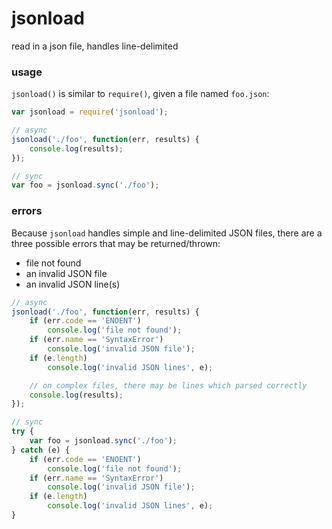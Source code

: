 # jsonload

read in a json file, handles line-delimited


### usage

`jsonload()` is similar to `require()`, given a file named `foo.json`:

```javascript
var jsonload = require('jsonload');

// async
jsonload('./foo', function(err, results) {
    console.log(results);
});

// sync
var foo = jsonload.sync('./foo');
```

### errors

Because `jsonload` handles simple and line-delimited JSON files, there are a three possible errors that may be returned/thrown:

 - file not found
 - an invalid JSON file
 - an invalid JSON line(s)


```javascript
// async
jsonload('./foo', function(err, results) {
    if (err.code == 'ENOENT')
        console.log('file not found');
    if (err.name == 'SyntaxError')
        console.log('invalid JSON file');
    if (e.length)
        console.log('invalid JSON lines', e);

    // on complex files, there may be lines which parsed correctly
    console.log(results);
});

// sync
try {
    var foo = jsonload.sync('./foo');
} catch (e) {
    if (err.code == 'ENOENT')
        console.log('file not found');
    if (err.name == 'SyntaxError')
        console.log('invalid JSON file');
    if (e.length)
        console.log('invalid JSON lines', e);
}
```
